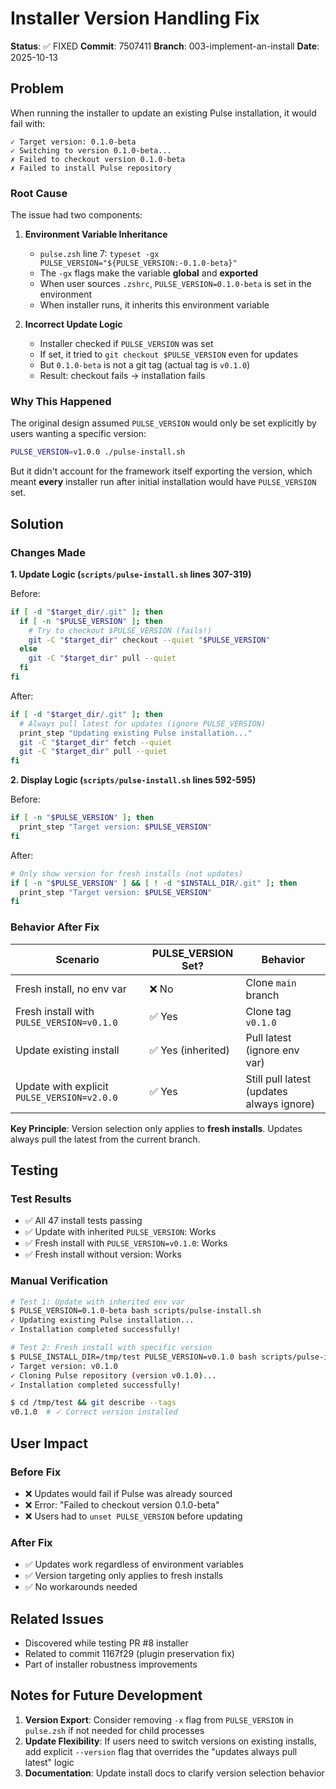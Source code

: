 # Installer Version Handling Fix

**Status**: ✅ FIXED
**Commit**: 7507411
**Branch**: 003-implement-an-install
**Date**: 2025-10-13

## Problem

When running the installer to update an existing Pulse installation, it would fail with:

```
✓ Target version: 0.1.0-beta
✓ Switching to version 0.1.0-beta...
✗ Failed to checkout version 0.1.0-beta
✗ Failed to install Pulse repository
```

### Root Cause

The issue had two components:

1. **Environment Variable Inheritance**
   - `pulse.zsh` line 7: `typeset -gx PULSE_VERSION="${PULSE_VERSION:-0.1.0-beta}"`
   - The `-gx` flags make the variable **global** and **exported**
   - When user sources `.zshrc`, `PULSE_VERSION=0.1.0-beta` is set in the environment
   - When installer runs, it inherits this environment variable

2. **Incorrect Update Logic**
   - Installer checked if `PULSE_VERSION` was set
   - If set, it tried to `git checkout $PULSE_VERSION` even for updates
   - But `0.1.0-beta` is not a git tag (actual tag is `v0.1.0`)
   - Result: checkout fails → installation fails

### Why This Happened

The original design assumed `PULSE_VERSION` would only be set explicitly by users wanting a specific version:

```bash
PULSE_VERSION=v1.0.0 ./pulse-install.sh
```

But it didn't account for the framework itself exporting the version, which meant **every** installer run after initial installation would have `PULSE_VERSION` set.

## Solution

### Changes Made

**1. Update Logic (`scripts/pulse-install.sh` lines 307-319)**

Before:

```bash
if [ -d "$target_dir/.git" ]; then
  if [ -n "$PULSE_VERSION" ]; then
    # Try to checkout $PULSE_VERSION (fails!)
    git -C "$target_dir" checkout --quiet "$PULSE_VERSION"
  else
    git -C "$target_dir" pull --quiet
  fi
fi
```

After:

```bash
if [ -d "$target_dir/.git" ]; then
  # Always pull latest for updates (ignore PULSE_VERSION)
  print_step "Updating existing Pulse installation..."
  git -C "$target_dir" fetch --quiet
  git -C "$target_dir" pull --quiet
fi
```

**2. Display Logic (`scripts/pulse-install.sh` lines 592-595)**

Before:

```bash
if [ -n "$PULSE_VERSION" ]; then
  print_step "Target version: $PULSE_VERSION"
fi
```

After:

```bash
# Only show version for fresh installs (not updates)
if [ -n "$PULSE_VERSION" ] && [ ! -d "$INSTALL_DIR/.git" ]; then
  print_step "Target version: $PULSE_VERSION"
fi
```

### Behavior After Fix

| Scenario | PULSE_VERSION Set? | Behavior |
|----------|-------------------|----------|
| Fresh install, no env var | ❌ No | Clone `main` branch |
| Fresh install with `PULSE_VERSION=v0.1.0` | ✅ Yes | Clone tag `v0.1.0` |
| Update existing install | ✅ Yes (inherited) | Pull latest (ignore env var) |
| Update with explicit `PULSE_VERSION=v2.0.0` | ✅ Yes | Still pull latest (updates always ignore) |

**Key Principle**: Version selection only applies to **fresh installs**. Updates always pull the latest from the current branch.

## Testing

### Test Results

- ✅ All 47 install tests passing
- ✅ Update with inherited `PULSE_VERSION`: Works
- ✅ Fresh install with `PULSE_VERSION=v0.1.0`: Works
- ✅ Fresh install without version: Works

### Manual Verification

```bash
# Test 1: Update with inherited env var
$ PULSE_VERSION=0.1.0-beta bash scripts/pulse-install.sh
✓ Updating existing Pulse installation...
✓ Installation completed successfully!

# Test 2: Fresh install with specific version
$ PULSE_INSTALL_DIR=/tmp/test PULSE_VERSION=v0.1.0 bash scripts/pulse-install.sh
✓ Target version: v0.1.0
✓ Cloning Pulse repository (version v0.1.0)...
✓ Installation completed successfully!

$ cd /tmp/test && git describe --tags
v0.1.0  # ✓ Correct version installed
```

## User Impact

### Before Fix

- ❌ Updates would fail if Pulse was already sourced
- ❌ Error: "Failed to checkout version 0.1.0-beta"
- ❌ Users had to `unset PULSE_VERSION` before updating

### After Fix

- ✅ Updates work regardless of environment variables
- ✅ Version targeting only applies to fresh installs
- ✅ No workarounds needed

## Related Issues

- Discovered while testing PR #8 installer
- Related to commit 1167f29 (plugin preservation fix)
- Part of installer robustness improvements

## Notes for Future Development

1. **Version Export**: Consider removing `-x` flag from `PULSE_VERSION` in `pulse.zsh` if not needed for child processes
2. **Update Flexibility**: If users need to switch versions on existing installs, add explicit `--version` flag that overrides the "updates always pull latest" logic
3. **Documentation**: Update install docs to clarify version selection behavior

